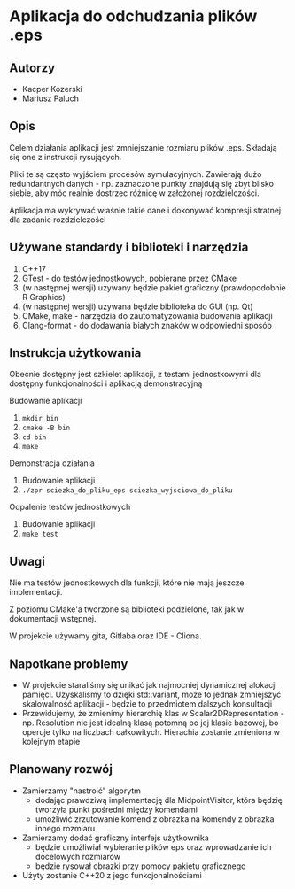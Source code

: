 # Aplikacja do odchudzania plików .eps

## Autorzy
* Kacper Kozerski
* Mariusz Paluch 

## Opis
Celem działania aplikacji jest zmniejszanie rozmiaru plików .eps. 
Składają się one z instrukcji rysujących.

Pliki te są często wyjściem procesów symulacyjnych.
Zawierają dużo redundantnych danych - np. zaznaczone punkty znajdują się zbyt blisko siebie, aby
móc realnie dostrzec różnicę w założonej rozdzielczości.

Aplikacja ma wykrywać właśnie takie dane i dokonywać kompresji stratnej dla zadanie rozdzielczości
## Używane standardy i biblioteki i narzędzia
1. C++17
2. GTest - do testów jednostkowych, pobierane przez CMake
3. (w następnej wersji) używany będzie pakiet graficzny (prawdopodobnie R Graphics)
4. (w następnej wersji) używana będzie biblioteka do GUI (np. Qt)
5. CMake, make - narzędzia do zautomatyzowania budowania aplikacji
6. Clang-format - do dodawania białych znaków w odpowiedni sposób
## Instrukcja użytkowania
Obecnie dostępny jest szkielet aplikacji, z testami jednostkowymi dla 
dostępny funkcjonalności i aplikacją demonstracyjną

Budowanie aplikacji
1. `mkdir bin`
2. `cmake -B bin`
3. `cd bin`
4. `make`

Demonstracja działania
1. Budowanie aplikacji
2. `./zpr sciezka_do_pliku_eps sciezka_wyjsciowa_do_pliku`

Odpalenie testów jednostkowych
1. Budowanie aplikacji
2. `make test`

## Uwagi
Nie ma testów jednostkowych dla funkcji, które nie mają jeszcze implementacji.

Z poziomu CMake'a tworzone są biblioteki podzielone, tak jak w dokumentacji wstępnej.

W projekcie używamy gita, Gitlaba oraz  IDE - Cliona.
## Napotkane problemy
* W projekcie staraliśmy się unikać jak najmocniej dynamicznej alokacji pamięci. Uzyskaliśmy to dzięki std::variant,
    może to jednak zmniejszyć skalowalność aplikacji - będzie to przedmiotem dalszych konsultacji
* Przewidujemy, że zmienimy hierarchię klas w Scalar2DRepresentation - np. Resolution nie jest idealną klasą potomną po
    jej klasie bazowej, bo operuje tylko na liczbach całkowitych. Hierachia zostanie zmieniona w kolejnym etapie
## Planowany rozwój
* Zamierzamy "nastroić" algorytm 
    * dodając prawdziwą implementację dla MidpointVisitor, która będzię tworzyła punkt pośredni między komendami
    * umożliwić zrzutowanie komend z obrazka na komendy z obrazka innego rozmiaru
* Zamierzamy dodać graficzny interfejs użytkownika
    * będzie umożliwiał wybieranie plików eps oraz wprowadzanie ich docelowych rozmiarów
    * będzie rysował obrazki przy pomocy pakietu graficznego
* Użyty zostanie C++20 z jego funkcjonalnościami    
